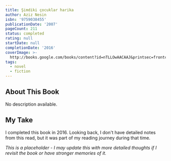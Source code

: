 ```yaml
---
title: Şimdiki çocuklar harika
author: Aziz Nesin
isbn: '9759038455'
publicationDate: '2007'
pageCount: 211
status: completed
rating: null
startDate: null
completionDate: '2016'
coverImage: >-
  http://books.google.com/books/content?id=nTLLOwAACAAJ&printsec=frontcover&img=1&zoom=1&source=gbs_api
tags:
  - novel
  - fiction
---
```


## About This Book

No description available.

## My Take

I completed this book in 2016. Looking back, I don't have detailed notes from this read, but it was part of my reading journey during that time.

*This is a placeholder - I may update this with more detailed thoughts if I revisit the book or have stronger memories of it.*
